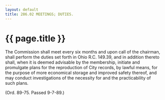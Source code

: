 ```yaml
---
layout: default 
title: 286.02 MEETINGS; DUTIES.
---
```


{{ page.title }}
================

The Commission shall meet every six months and upon call of the
chairman, shall perform the duties set forth in Ohio R.C. 149.39, and in
addition thereto shall, when it is deemed advisable by the membership,
initiate and promulgate plans for the reproduction of City records, by
lawful means, for the purpose of more economical storage and improved
safety thereof, and may conduct investigations of the necessity for and
the practicability of such plans.

(Ord. 89-75. Passed 9-7-89.)
